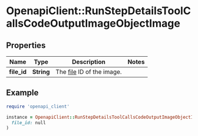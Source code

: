 # OpenapiClient::RunStepDetailsToolCallsCodeOutputImageObjectImage

## Properties

| Name | Type | Description | Notes |
| ---- | ---- | ----------- | ----- |
| **file_id** | **String** | The [file](/docs/api-reference/files) ID of the image. |  |

## Example

```ruby
require 'openapi_client'

instance = OpenapiClient::RunStepDetailsToolCallsCodeOutputImageObjectImage.new(
  file_id: null
)
```

